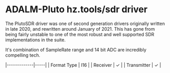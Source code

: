 # ADALM-Pluto hz.tools/sdr driver

The PlutoSDR driver was one of second generation drivers originally written in
late 2020, and rewritten around January of 2021. This has gone from being fairly
unstable to one of the most robust and well supported SDR implementations in
the suite.

It's combination of SampleRate range and 14 bit ADC are incredibly compelling
tech.

|-------------|-----|
| Format Type | I16 |
| Receiver    |  ✓  |
| Transmitter |  ✓  |

